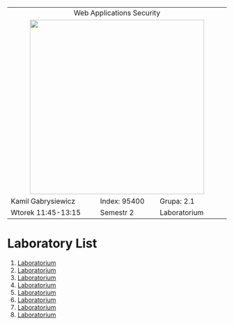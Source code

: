 <table align='center'>
  <tr> <td colspan='3' align='center' width='884px'> Web Applications Security </td> </tr>
  <tr> <td colspan="3" align='center'> <img src='https://github.com/Gabrysiewicz/Programowanie-aplikacji-w-chmurze-obliczeniowe/blob/main/logo_politechniki_lubelskiej.jpg' width="400px" height="400px"></td> </tr>
  <tr> <td> Kamil Gabrysiewicz </td> <td> Index: 95400 </td> <td> Grupa: 2.1 </td> </tr>  
  <tr> <td> Wtorek 11:45-13:15 </td> <td> Semestr 2 </td> <td>Laboratorium </td></tr>  
</table>

# Laboratory List
<ol>
	<li><a href='https://github.com/Gabrysiewicz/S9_Web-Applications-Security/tree/lab1'> Laboratorium</a></li>
	<li><a href='https://github.com/Gabrysiewicz/S9_Web-Applications-Security/tree/lab2'> Laboratorium</a></li>
	<li><a href='https://github.com/Gabrysiewicz/S9_Web-Applications-Security/tree/lab3'> Laboratorium</a></li>
	<li><a href='https://github.com/Gabrysiewicz/S9_Web-Applications-Security/tree/lab4'> Laboratorium</a></li>
	<li><a href='https://github.com/Gabrysiewicz/S9_Web-Applications-Security/tree/lab5'> Laboratorium</a></li>
	<li><a href='https://github.com/Gabrysiewicz/S9_Web-Applications-Security/tree/lab6'> Laboratorium</a></li>
	<li><a href='https://github.com/Gabrysiewicz/S9_Web-Applications-Security/tree/lab7'> Laboratorium</a></li>
	<li><a href='https://github.com/Gabrysiewicz/S9_Web-Applications-Security/tree/lab8'> Laboratorium</a></li>
</ol>
